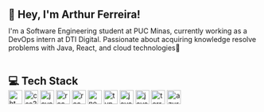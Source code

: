 <div style="display: flex; flex-direction: row;  align-items: center;">
  <div style="display: flex; flex-direction: column;">
    <div>
      <h2 align="left" style="margin-bottom: -2px">👋 Hey, I'm Arthur Ferreira!</h2>
      <p>I'm a Software Engineering student at PUC Minas, currently working as a DevOps intern at DTI Digital. Passionate about acquiring knowledge resolve problems with Java, React, and cloud technologies🚀</p>
    </div>
    <div>
      <h2 align="left" style="margin-bottom: -2px">💻 Tech Stack</h2>
      <img src="https://img.shields.io/badge/HTML5-E34F26?logo=html5&logoColor=white&style=for-the-badge" height="28" alt="html5 logo"  />
      <img src="https://img.shields.io/badge/CSS3-1572B6?logo=css3&logoColor=white&style=for-the-badge" height="28" alt="css3 logo"  />
      <img src="https://img.shields.io/badge/JavaScript-F7DF1E?logo=javascript&logoColor=black&style=for-the-badge" height="28" alt="javascript logo"  />
      <img src="https://img.shields.io/badge/React-61DAFB?logo=react&logoColor=black&style=for-the-badge" height="28" alt="react logo"  />
      <img src="https://img.shields.io/badge/tailwindcss-%2338B2AC.svg?style=for-the-badge&logo=tailwind-css&logoColor=white" height="28" alt="react logo"  />  
      <img src="https://img.shields.io/badge/Next.js-000000?logo=nextdotjs&logoColor=white&style=for-the-badge" height="28" alt="nextjs logo"  />
      <img src="https://img.shields.io/badge/TypeScript-3178C6?logo=typescript&logoColor=white&style=for-the-badge" height="28" alt="typescript logo"  />
      <img src="https://img.shields.io/badge/Java-ED8B00?style=for-the-badge&logo=openjdk&logoColor=white" height="28" alt="java logo"  />
      <img src="https://img.shields.io/badge/spring-%236DB33F.svg?style=for-the-badge&logo=spring&logoColor=white" height="28" alt="java logo"  />
      <img src="https://img.shields.io/badge/Terraform-7B42BC?logo=terraform&logoColor=white&style=for-the-badge" height="28" alt="terraform logo"  />
      <img src="https://img.shields.io/badge/azure-%230072C6.svg?style=for-the-badge&logo=microsoftazure&logoColor=white" height="28" alt="azure logo"  />
    </div>
  </div>
</div>
